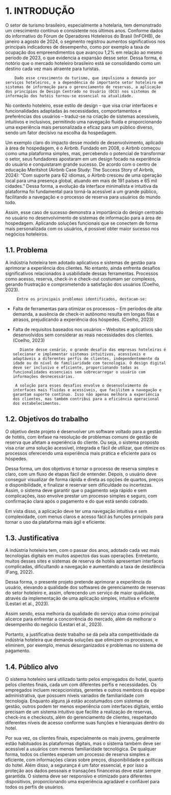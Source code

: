 # 1. INTRODUÇÃO

   O setor de turismo brasileiro, especialmente a hotelaria, tem demonstrado um crescimento contínuo e consistente nos últimos anos. Conforme dados do informativo do Fórum de Operadores Hoteleiros do Brasil (InFOHB), de janeiro a agosto de 2024, o segmento registrou aumentos significativos nos principais indicadores de desempenho, como por exemplo a taxa de ocupação dos empreendimentos que avançou 1,2% em relação ao mesmo período de 2023, o que evidencia a expansão desse setor. Dessa forma, é notório que o mercado hoteleiro brasileiro está se consolidando como um destino cada vez mais atraente para turistas.  

        Dado esse crescimento do turismo, que impulsiona a demanda por serviços hoteleiros, e a dependência do importante setor hoteleiro em sistemas de informação para o gerenciamento de reservas, a aplicação dos princípios de Design Centrado no Usuário (DCU) nos sistemas de informação dos hotéis tornou-se essencial na atualidade. 

No contexto hoteleiro, esse estilo de design – que visa criar interfaces e funcionalidades adaptadas às necessidades, comportamentos e preferências dos usuários – traduz-se na criação de sistemas acessíveis, intuitivos e inclusivos, permitindo uma navegação fluida e proporcionando uma experiência mais personalizada e eficaz para um público diverso, sendo um fator decisivo na escolha da hospedagem. 

Um exemplo claro do impacto desse modelo de desenvolvimento, aplicado à área de hospedagem, é o Airbnb. Fundado em 2008, o Airbnb começou como uma plataforma simples, mas, percebendo o potencial de transformar o setor, seus fundadores apostaram em um design focado na experiência do usuário e conquistaram grande sucesso. De acordo com o centro de educação Meritshot (Airbnb Case Study: The Success Story of Airbnb, 2024): “Com suporte para 62 idiomas, o Airbnb cresceu de uma operação local para uma presença global, atuando em mais de 191 países e 65 mil cidades.” Dessa forma, a evolução da interface minimalista e intuitiva da plataforma foi fundamental para torná-la acessível a um grande público, facilitando a navegação e o processo de reserva para usuários do mundo todo. 

Assim, esse caso de sucesso demonstra a importância do design centrado no usuário no desenvolvimento de sistemas de informação para a área de hospedagem. Aplicando soluções funcionais que se conectem de forma mais personalizada com os usuários, é possível obter maior sucesso nos negócios hoteleiros. 

## 1.1. Problema

   A indústria hoteleira tem adotado aplicativos e sistemas de gestão para aprimorar a experiência dos clientes. No entanto, ainda enfrenta desafios significativos relacionados à usabilidade dessas ferramentas. Processos como acesso, reserva, check-in e check-out costumam ser complexos, gerando frustração e comprometendo a satisfação dos usuários (Coelho, 2023). 

         Entre os principais problemas identificados, destacam-se: 

- Falta de ferramentas para otimizar os processos – Em períodos de alta demanda, a ausência de check-in autônomo resulta em longas filas e atrasos, prejudicando a experiência dos hóspedes. (Coelho, 2023) 

- Falta de requisitos baseados nos usuários – Websites e aplicativos são desenvolvidos sem considerar as reais necessidades dos clientes. (Coelho, 2023) 

         Diante desse cenário, o grande desafio das empresas hoteleiras é selecionar e implementar sistemas intuitivos, acessíveis e adaptáveis a diferentes perfis de clientes, independentemente da idade ou do nível de familiaridade com tecnologia. O design digital deve ser inclusivo e eficiente, proporcionando todas as funcionalidades essenciais sem sobrecarregar o usuário com informações desnecessárias. 

       A solução para esses desafios envolve o desenvolvimento de interfaces mais fluidas e acessíveis, que facilitem a navegação e garantam suporte contínuo. Isso não apenas melhora a experiência dos clientes, mas também contribui para a eficiência operacional dos estabelecimentos.
      
## 1.2. Objetivos do trabalho

   O objetivo deste projeto é desenvolver um software voltado para a gestão de hotéis, com ênfase na resolução de problemas comuns de gestão de reserva que afetam a experiência do cliente. Ou seja, o sistema proposto visa criar uma solução acessível, integrada e fácil de utilizar, que otimize os processos oferecendo uma experiência mais prática e eficiente para os hóspedes.  

Dessa forma, um dos objetivos é tornar o processo de reserva simples e claro, com um fluxo de etapas fácil de entender. Depois, o usuário deve conseguir visualizar de forma rápida e direta as opções de quartos, preços e disponibilidade, e finalizar e reservar sem dificuldade ou incertezas. Assim, o sistema deve garantir que o pagamento seja rápido e sem complicações, isso envolve prestar um processo simples e seguro, com confirmação clara após o pagamento e do que está sendo cobrado. 

Em vista disso, a aplicação deve ter uma navegação intuitiva e sem complexidade, com menus claros e acesso fácil às funções principais para tornar o uso da plataforma mais ágil e eficiente. 

## 1.3. Justificativa

   A indústria hoteleira tem, com o passar dos anos, adotado cada vez mais tecnologias digitais em muitos aspectos das suas operações. Entretanto, muitos desses sites e sistemas de reserva de hotéis apresentam interfaces complicadas, dificultando a navegação e aumentando a taxa de desistência (Fang, 2022). 

Dessa forma, o presente projeto pretende aprimorar a experiência do usuário, elevando a qualidade dos softwares de gerenciamento de reservas do setor hoteleiro e, assim, oferecendo um serviço de maior qualidade, através da implementação de uma aplicação simples, intuitiva e eficiente (Lestari et al., 2023). 

Assim sendo, essa melhoria da qualidade do serviço atua como principal alicerce para enfrentar a concorrência do mercado, além de melhorar o desempenho do negócio (Lestari et al., 2023). 

Portanto, a justificativa deste trabalho se dá pela alta competitividade da indústria hoteleira que demanda soluções que otimizem os processos, e eliminem, por exemplo, menus desorganizados e problemas no sistema de pagamento. 

## 1.4. Público alvo

   O sistema hoteleiro será utilizado tanto pelos empregados do hotel, quanto pelos clientes finais, cada um com diferentes perfis e necessidades. Os empregados incluem recepcionistas, gerentes e outros membros da equipe administrativa, que possuem níveis variados de familiaridade com tecnologia. Enquanto alguns já estão acostumados com sistemas de gestão, outros podem ter menos experiência com interfaces digitais, então precisam de um sistema intuitivo que facilite a realização de reservas, check-ins e checkouts, além do gerenciamento de clientes, respeitando diferentes níveis de acesso conforme suas funções e hierarquias dentro do hotel. 

Por sua vez, os clientes finais, especialmente os mais jovens, geralmente estão habituados às plataformas digitais, mas o sistema também deve ser acessível a usuários com menos familiaridade tecnológica. De qualquer forma, todos os clientes esperam um processo de reserva simples e eficiente, com informações claras sobre preços, disponibilidade e políticas do hotel. Além disso, a segurança é um fator essencial, e por isso a proteção aos dados pessoais e transações financeiras deve estar sempre garantida. O sistema deve ser responsivo e otimizado para diferentes dispositivos, proporcionando uma experiência agradável e confiável para todos os perfis de usuários. 

